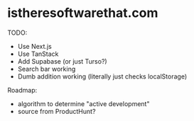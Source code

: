 # istheresoftwarethat.com

TODO:

- Use Next.js
- Use TanStack
- Add Supabase (or just Turso?)
- Search bar working
- Dumb addition working (literally just checks localStorage)

Roadmap:

- algorithm to determine "active development"
- source from ProductHunt?
